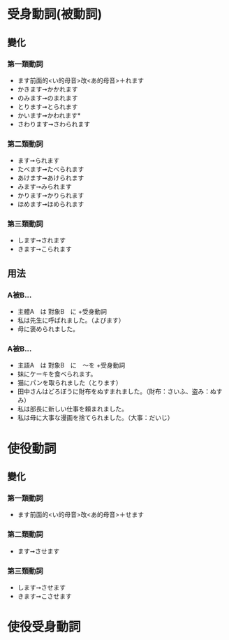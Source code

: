 # 受身動詞(被動詞)

## 變化

### 第一類動詞

- ます前面的<い的母音>改<あ的母音>＋れます
- かきます➞かかれます
- のみます➞のまれます
- とります➞とられます
- かいます➞かわれます*
- さわります➞さわられます

### 第二類動詞

- ます➞られます
- たべます➞たべられます
- あけます➞あけられます
- みます➞みられます
- かります➞かりられます
- ほめます➞ほめられます

### 第三類動詞

- します➞されます
- きます➞こられます

## 用法

### A被B...

- 主體A　は 對象B　に +受身動詞
- 私は先生に呼ばれました。（よびます）
- 母に褒められました。

### A被B...

- 主語A　は 對象B　に　～を +受身動詞
- 妹にケーキを食べられます。
- 猫にパンを取られました（とります）
- 田中さんはどろぼうに財布をぬすまれました。（財布：さいふ、盗み：ぬすみ）
- 私は部長に新しい仕事を頼まれました。
- 私は母に大事な漫画を捨てられました。（大事：だいじ）

# 使役動詞

## 變化

### 第一類動詞

- ます前面的<い的母音>改<あ的母音>＋せます

### 第二類動詞

- ます➞させます


### 第三類動詞

- します➞させます
- きます➞こさせます




# 使役受身動詞